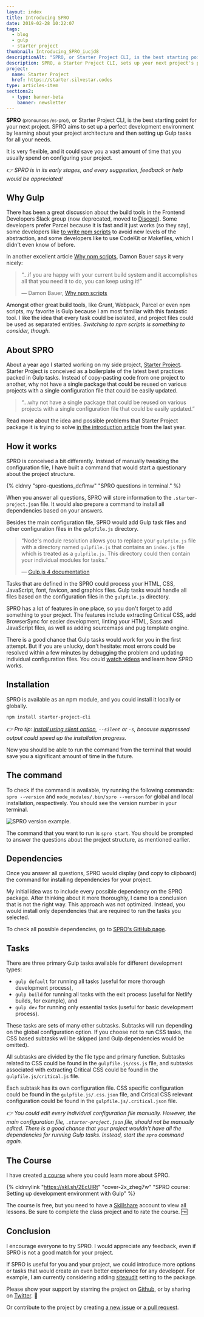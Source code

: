 ```yaml
---
layout: index
title: Introducing SPRO
date: 2019-02-28 10:22:07
tags:
  - blog
  - gulp
  - starter project
thumbnail: Introducing_SPRO_iucjd8
descriptionAlt: "SPRO, or Starter Project CLI, is the best starting point for your next project. SPRO aims to set up a perfect development environment by learning about your project architecture and then setting up Gulp tasks for all your needs."
description: SPRO, a Starter Project CLI, sets up your next project's perfect dev environment by understanding architecture and creating Gulp tasks.
project:
  name: Starter Project
  href: https://starter.silvestar.codes
type: articles-item
sections2:
  - type: banner-beta
    banner: newsletter
---
```


**SPRO** <small>(pronounces /es-pro/)</small>, or Starter Project CLI, is the best starting point for your next project. SPRO aims to set up a perfect development environment by learning about your project architecture and then setting up Gulp tasks for all your needs.

It is very flexible, and it could save you a vast amount of time that you usually spend on configuring your project.

<!-- more -->

*👉 SPRO is in its early stages, and every suggestion, feedback or help would be appreciated!*

## Why Gulp

There has been a great discussion about the build tools in the Frontend Developers Slack group (now deprecated, moved to [Discord]). Some developers prefer Parcel because it is fast and it just works (so they say), some developers like [to write npm scripts] to avoid new levels of the abstraction, and some developers like to use CodeKit or Makefiles, which I didn't even know of before.

In another excellent article [Why npm scripts], Damon Bauer says it very nicely:

> “...if you are happy with your current build system and it accomplishes all that you need it to do, you can keep using it!”
>
> — Damon Bauer, [Why npm scripts]

Amongst other great build tools, like Grunt, Webpack, Parcel or even npm scripts, my favorite is Gulp because I am most familiar with this fantastic tool. I like the idea that every task could be isolated, and project files could be used as separated entities. _Switching to npm scripts is something to consider, though._

## About SPRO

About a year ago I started working on my side project, [Starter Project]. Starter Project is conceived as a boilerplate of the latest best practices packed in Gulp tasks. Instead of copy-pasting code from one project to another, why not have a single package that could be reused on various projects with a single configuration file that could be easily updated.

> “...why not have a single package that could be reused on various projects with a single configuration file that could be easily updated.”

Read more about the idea and possible problems that Starter Project package it is trying to solve [in the introduction article] from the last year.

## How it works

SPRO is conceived a bit differently. Instead of manually tweaking the configuration file, I have built a command that would start a questionary about the project structure.

{% cldnry "spro-questions_dcflmw" "SPRO questions in terminal." %}

When you answer all questions, SPRO will store information to the `.starter-project.json` file. It would also prepare a command to install all dependencies based on your answers.

Besides the main configuration file, SPRO would add Gulp task files and other configuration files in the `gulpfile.js` directory.

> “Node's module resolution allows you to replace your `gulpfile.js` file with a directory named `gulpfile.js` that contains an `index.js` file which is treated as a `gulpfile.js`. This directory could then contain your individual modules for tasks.”
>
> — [Gulp.js 4 documentation]

Tasks that are defined in the SPRO could process your HTML, CSS, JavaScript, font, favicon, and graphics files. Gulp tasks would handle all files based on the configuration files in the `gulpfile.js` directory.

SPRO has a lot of features in one place, so you don't forget to add something to your project. The features include extracting Critical CSS, add BrowserSync for easier development, linting your HTML, Sass and JavaScript files, as well as adding sourcemaps and pug template engine.

There is a good chance that Gulp tasks would work for you in the first attempt. But if you are unlucky, don't hesitate: most errors could be resolved within a few minutes by debugging the problem and updating individual configuration files. You could [watch videos] and learn how SPRO works.

## Installation

SPRO is available as an npm module, and you could install it locally or globally.

``` bash
npm install starter-project-cli
```

*👉 Pro tip: [install using silent option], `--silent` or `-s`, because suppressed output could speed up the installation progress.*

Now you should be able to run the command from the terminal that would save you a significant amount of time in the future.

## The command

To check if the command is available, try running the following commands: `spro --version` and `node_modules/.bin/spro --version` for global and local installation, respectively. You should see the version number in your terminal.

![SPRO version example.](https://res.cloudinary.com/starbist/image/upload/v1551288910/spro-version_jyelxa.gif)

The command that you want to run is `spro start`. You should be prompted to answer the questions about the project structure, as mentioned earlier.

## Dependencies

Once you answer all questions, SPRO would display (and copy to clipboard) the command for installing dependencies for your project.

My initial idea was to include every possible dependency on the SPRO package. After thinking about it more thoroughly, I came to a conclusion that is not the right way. This approach was not optimized. Instead, you would install only dependencies that are required to run the tasks you selected.

To check all possible dependencies, go to [SPRO's GitHub page].

## Tasks

There are three primary Gulp tasks available for different development types:
- `gulp default`  for running all tasks (useful for more thorough development process),
- `gulp build` for running all tasks with the exit process (useful for Netlify builds, for example), and
- `gulp dev` for running only essential tasks (useful for basic development process).

These tasks are sets of many other subtasks. Subtasks will run depending on the global configuration option. If you choose not to run CSS tasks, the CSS based subtasks will be skipped (and Gulp dependencies would be omitted).

All subtasks are divided by the file type and primary function. Subtasks related to CSS could be found in the `gulpfile.js/css.js` file, and subtasks associated with extracting Critical CSS could be found in the `gulpfile.js/critical.js` file.

Each subtask has its own configuration file. CSS specific configuration could be found in the `gulpfile.js/.css.json` file, and Critical CSS relevant configuration could be found in the `gulpfile.js/.critical.json` file.

*👉 You could edit every individual configuration file manually. However, the main configuration file, `.starter-project.json` file, should not be manually edited. There is a good chance that your project wouldn't have all the dependencies for running Gulp tasks. Instead, start the `spro` command again.*

## The Course

I have created [a course] where you could learn more about SPRO.

{% cldnrylink "https://skl.sh/2EcUlRt" "cover-2x_zheg7w" "SPRO course: Setting up development environment with Gulp" %}

The course is free, but you need to have a [Skillshare] account to view all lessons. Be sure to complete the class project and to rate the course. 🆓

## Conclusion

I encourage everyone to try SPRO. I would appreciate any feedback, even if SPRO is not a good match for your project.

If SPRO is useful for you and your project, we could introduce more options or tasks that would create an even better experience for any developer. For example, I am currently considering adding [siteaudit] setting to the package.

Please show your support by starring the project on [Github], or by sharing on [Twitter]. 🙏

Or contribute to the project by creating [a new issue] or [a pull request].

[Starter Project]: https://starter.silvestar.codes/
[in the introduction article]: https://www.silvestar.codes/articles/starter-project-a-set-of-latest-best-practices-packed-in-gulp-tasks/
[Gulp.js 4 documentation]: https://gulpjs.com/docs/en/getting-started/javascript-and-gulpfiles#splitting-a-gulpfile
[Discord]: https://discord.gg/aBx8dcu
[Why npm scripts]: https://css-tricks.com/why-npm-scripts/
[to write npm scripts]: https://medium.freecodecamp.org/why-i-left-gulp-and-grunt-for-npm-scripts-3d6853dd22b8
[install using silent option]: https://stackoverflow.com/questions/34426332/how-to-suppress-output-when-running-npm-scripts
[SPRO's GitHub page]: https://github.com/maliMirkec/starter-project-cli#packages
[watch videos]: #the-course
[a course]: https://skl.sh/2EcUlRt
[SkillShare]: https://skl.sh/2EcUlRt
[siteaudit]: https://github.com/thecreazy/siteaudit
[GitHub]: https://github.com/maliMirkec/starter-project-cli
[Twitter]: https://twitter.com/intent/tweet?url=https://github.com/maliMirkec/starter-project-cli/&text=Starter%20Project%20CLI%20creates%20a%20perfect%20Gulp%20development%20environment%20for%20everyone%20within%20a%20few%20minutes.%20🔥%20Try%20it%20today!%20💯&via=malimirkeccita
[a new issue]: https://github.com/maliMirkec/starter-project-cli/issues/new
[a pull request]: https://github.com/maliMirkec/starter-project-cli/compare
